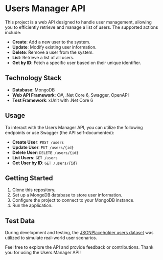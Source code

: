 # Users Manager API

This project is a web API designed to handle user management, allowing you to efficiently retrieve and manage a list of users. The supported actions include:

- **Create**: Add a new user to the system.
- **Update**: Modify existing user information.
- **Delete**: Remove a user from the system.
- **List**: Retrieve a list of all users.
- **Get by ID**: Fetch a specific user based on their unique identifier.

## Technology Stack

- **Database**: MongoDB
- **Web API Framework**: C#, .Net Core 6, Swagger, OpenAPI
- **Test Framework**: xUnit with .Net Core 6

## Usage

To interact with the Users Manager API, you can utilize the following endpoints or use Swagger (the API self-documented):

- **Create User**: `POST /users`
- **Update User**: `PUT /users/{id}`
- **Delete User**: `DELETE /users/{id}`
- **List Users**: `GET /users`
- **Get User by ID**: `GET /users/{id}`

## Getting Started

1. Clone this repository.
2. Set up a MongoDB database to store user information.
3. Configure the project to connect to your MongoDB instance.
4. Run the application.

## Test Data

During development and testing, the [JSONPlaceholder users dataset](https://jsonplaceholder.typicode.com/users) was utilized to simulate real-world user scenarios.

Feel free to explore the API and provide feedback or contributions. Thank you for using the Users Manager API!
